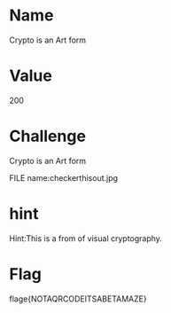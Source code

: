 # Name
Crypto is an Art form 

# Value
200

# Challenge
Crypto is an Art form

FILE name:checkerthisout.jpg

# hint
Hint:This is a from of visual cryptography.

# Flag
flage{NOTAQRCODEITSABETAMAZE}
